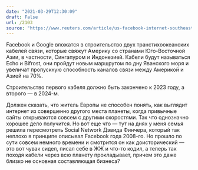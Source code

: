 ```yaml
---
date: "2021-03-29T12:30:09"
draft: False
url: /2103
source: "https://www.reuters.com/article/us-facebook-internet-southeastasia/facebook-google-plan-new-undersea-cables-to-connect-southeast-asia-and-america-idUSKBN2BL0CH"
---
```


Facebook и Google вложатся в строительство двух транстихоокеанских кабелей связи, которые свяжут Америку со странами Юго-Восточной Азии, в частности, Сингапуром и Индонезией. Кабели будут называться Echo и Bifrost, они пройдут новым маршрутом по дну Яванского моря и увеличат пропускную способность каналов связи между Америкой и Азией на 70%.

Строительство первого кабеля должно быть закончено к 2023 году, а второго — в 2024-м.

Должен сказать, что житель Европы не способен понять, как выглядит интернет из совершенно другого места планеты, когда привычные сайты открываются совсем с другими скоростями. Так что однозначно хорошее дело получится. Но вот еще что — тут на днях у меня семья решила пересмотреть Social Network Дэвида Финчера, который так неплохо в принципе описывал Facebook года 2008-го. Но прошло по сути совсем немного времени и смотрится он как доисторический — это вот чувак сидел, писал себе в ЖЖ и что-то кодил, а теперь так походя кабели через всю планету прокладывает, причем это даже близко не основная составляющая бизнеса?
